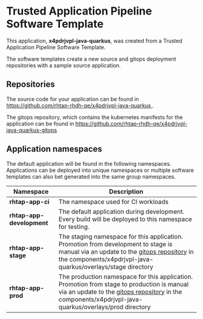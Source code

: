 # Trusted Application Pipeline Software Template

This application, **x4pdrjvpl-java-quarkus**, was created from a Trusted Application Pipeline Software Template.

The software templates create a new source and gitops deployment repositories with a sample source application. 

## Repositories

The source code for your application can be found in [https://github.com/rhtap-rhdh-qe/x4pdrjvpl-java-quarkus ](https://github.com/rhtap-rhdh-qe/x4pdrjvpl-java-quarkus ).
 
The gitops repository, which contains the kubernetes manifests for the application can be found in 
[https://github.com/rhtap-rhdh-qe/x4pdrjvpl-java-quarkus-gitops ](https://github.com/rhtap-rhdh-qe/x4pdrjvpl-java-quarkus-gitops ) 

## Application namespaces 

The default application will be found in the following namespaces. Applications can be deployed into unique namespaces or multiple software templates can also bet generated into the same group namespaces.  

|  Namespace   |  Description   |  
| -------- | -------- |
| **rhtap-app-ci** | The namespace used for CI workloads |
| **rhtap-app-development** | The default application during development. Every build will be deployed to this namespace for testing. |
| **rhtap-app-stage** | The staging namespace for this application. Promotion from development to stage is manual via an update to the [gitops repository](https://github.com/rhtap-rhdh-qe/x4pdrjvpl-java-quarkus-gitops ) in the components/x4pdrjvpl-java-quarkus/overlays/stage directory |
| **rhtap-app-prod** | The production namespace for this application. Promotion from stage to production is manual via an update to the [gitops repository](https://github.com/rhtap-rhdh-qe/x4pdrjvpl-java-quarkus-gitops ) in the components/x4pdrjvpl-java-quarkus/overlays/prod directory |